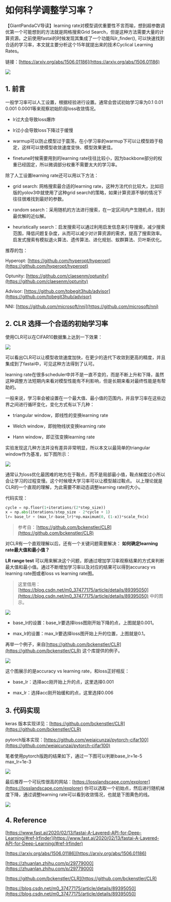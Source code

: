 # 如何科学调整学习率？

【GiantPandaCV导读】learning rate对模型调优重要性不言而喻，想到超参数调优第一个可能想到的方法就是网格搜索Grid Search，但是这种方法需要大量的计算资源。之前使用fastai的时候发现其集成了一个功能叫lr_finder(), 可以快速找到合适的学习率，本文就主要分析这个15年就提出来的技术Cyclical Learning Rates。

链接：[https://arxiv.org/abs/1506.01186](https://arxiv.org/abs/1506.01186)

![](https://img-blog.csdnimg.cn/20210702165439639.png)

## 1. 前言

一般学习率可以人工设置，根据经验进行设置。通常会尝试初始学习率为0.1 0.01 0.001 0.0001等来观察初始阶段loss收敛情况。

- lr过大会导致loss爆炸

- lr过小会导致loss下降过于缓慢

- warmup可以防止模型过于震荡，在小学习率的warmup下可以让模型趋于稳定，这样可以使模型收敛速度变快、模型效果更佳。

- finetune时候需要用到的learning rate往往比较小，因为backbone部分的权重已经固定，所以微调部分权重不需要太大的学习率。

除了人工设置learning rate还可以用以下方法：

- grid search: 网格搜索最合适的learning rate，这种方法代价比较大，比如旧版的yolov3中就使用了这种grid search的策略，如果计算资源不够的情况下往往很难找到最好的参数。

- random search：采用随机的方法进行搜索，在一定区间内产生随机点，找到最优解的近似解。

- heuristically search：启发搜索可以通过利用启发信息来引导搜索，减少搜索范围，降低问题复杂度，从而可以减少对计算资源的需求，提高了搜索效率。启发式搜索有模拟退火算法、遗传算法、进化规划、蚁群算法、贝叶斯优化。

推荐的包：

Hyperopt:  [https://github.com/hyperopt/hyperopt](https://github.com/hyperopt/hyperopt)

Optunity:  [https://github.com/claesenm/optunity](https://github.com/claesenm/optunity)

Advisor:  [https://github.com/tobegit3hub/advisor](https://github.com/tobegit3hub/advisor)

NNI: [https://github.com/microsoft/nni](https://github.com/microsoft/nni)



## 2. CLR 选择一个合适的初始学习率

使用CLR可以在CIFAR10数据集上达到一下效果：

![](https://img-blog.csdnimg.cn/20210702165554665.png)

可以看出CLR可以让模型收敛速度加快，在更少的迭代下收敛到更高的精度，并且集成到了fastai中，可见这种方法得到了认可。

learning rate在很多scheduler中并不是一直不变的，而是不断上升和下降，虽然这种调整方法短期内来看对模型性能有不利影响，但是长期来看对最终性能是有帮助的。

一般来说，学习率会被设置在一个最大值、最小值的范围内，并且学习率在这些边界之间进行循环变化，变化方式有以下几种：

- triangular window，即线性的变换learning rate

- Welch window，即抛物线状变换learning rate

- Hann window，即正弦变换learning rate

实验发现这几种方法并没有差异非常明显，所以本文以最简单的triangular window作为基准，如下图所示：

![](https://img-blog.csdnimg.cn/20210702170810807.png)

通常认为loss优化最困难的地方在于鞍点，而不是局部最小值，鞍点梯度过小所以会让学习的过程变慢。这个时候增大学习率可以让模型越过鞍点。 以上理论就是CLR的一个直观的理解，为此需要不断动态调整learning rate的大小。

代码实现：

```Python
cycle = np.floor(1+iterations/(2*step_size))
x = np.abs(iterations/step_size - 2*cycle + 1)
lr= base_lr + (max_lr-base_lr)*np.maximum(0, (1-x))*scale_fn(x)
```


> 参考自：[https://github.com/bckenstler/CLR](https://github.com/bckenstler/CLR)


对CLR有一个直观理解以后，还有一个关键问题需要解决： **如何确定learning rate最大值和最小值？**

**LR range test** 可以用来解决这个问题，即通过增加学习率观察结果的方式来判断最大值和最小值。通过不断增加学习率以及对应的结果可以得到accuracy vs learning rate图或者loss vs learning rate图。

> 这里借用：[https://blog.csdn.net/m0_37477175/article/details/89395050](https://blog.csdn.net/m0_37477175/article/details/89395050) 中的图示。


![](https://img-blog.csdnimg.cn/20190419102002261.png)

- base_lr的设置：base_lr要选择loss图刚开始下降的点，上图就是0.001。

- max_lr的设置：max_lr要选择loss图开始上升的位置，上图就是0.1。

再举一个例子，来自[https://github.com/bckenstler/CLR](https://github.com/bckenstler/CLR) 这个库提供的例子。

![](https://img-blog.csdnimg.cn/20210703101743546.png)

这个图展示的是accuracy vs learning rate，和loss正好相反：

- base_lr：选择acc刚开始上升的点，这里选择0.001

- max_lr：选择acc刚开始缓和的点，这里选择0.006

## 3. 代码实现

keras 版本实现详见：[https://github.com/bckenstler/CLR](https://github.com/bckenstler/CLR)

pytorch版本实现：[https://github.com/weiaicunzai/pytorch-cifar100](https://github.com/weiaicunzai/pytorch-cifar100) 

笔者使用pytorch版跑的结果如下，通过一下图可以判断base_lr=1e-5 max_lr=1e-3

![](https://img-blog.csdnimg.cn/2021070310401411.png)


最后推荐一个可玩性很高的网站：[https://losslandscape.com/explorer](https://losslandscape.com/explorer) 你可以选取一个初始点，然后进行随机梯度下降，通过调整learning rate可以看到收敛情况，也就是下图黄色的线。

![](https://img-blog.csdnimg.cn/20210703101246558.png)


## 4. Reference 

[https://www.fast.ai/2020/02/13/fastai-A-Layered-API-for-Deep-Learning/#ref-lrfinder](https://www.fast.ai/2020/02/13/fastai-A-Layered-API-for-Deep-Learning/#ref-lrfinder)

[https://arxiv.org/abs/1506.01186](https://arxiv.org/abs/1506.01186)

[https://zhuanlan.zhihu.com/p/29779000](https://zhuanlan.zhihu.com/p/29779000)

[https://github.com/bckenstler/CLR](https://github.com/bckenstler/CLR)

[https://blog.csdn.net/m0_37477175/article/details/89395050](https://blog.csdn.net/m0_37477175/article/details/89395050)

